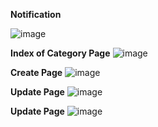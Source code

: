 <b>Notification</b>

![image](https://github.com/ssakibs04/CRUD-operation-Using-ASP.NET-Core-6.0/assets/75657248/822c035c-aa85-4bd9-b123-6b03699cda3f)

<b>Index of Category Page</b>
![image](https://github.com/ssakibs04/CRUD-operation-Using-ASP.NET-Core-6.0/assets/75657248/c5f9b76b-bcef-4858-80e8-db585489a5b3)


<b>Create Page</b>
![image](https://github.com/ssakibs04/CRUD-operation-Using-ASP.NET-Core-6.0/assets/75657248/fc6ecfcf-9490-45b6-8758-39cbd2c8a2ad)

<b>Update Page</b>
![image](https://github.com/ssakibs04/CRUD-operation-Using-ASP.NET-Core-6.0/assets/75657248/347a94b8-3b94-4671-8d09-6e12118829a0)


<b>Update Page</b>
![image](https://github.com/ssakibs04/CRUD-operation-Using-ASP.NET-Core-6.0/assets/75657248/06bb1689-b604-4822-a575-0c2eed7c8300)


